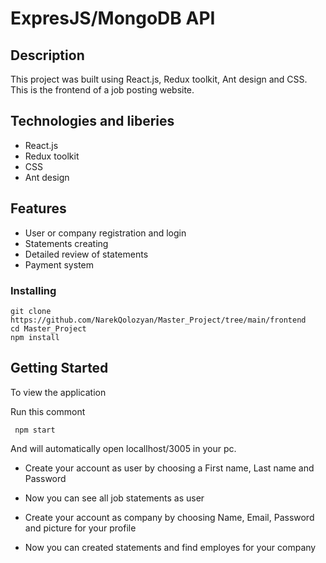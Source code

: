 # ExpresJS/MongoDB API

## Description

This project was built using React.js, Redux toolkit, Ant design and CSS. This is the frontend of a job posting website.

## Technologies and liberies

* React.js
* Redux toolkit
* CSS
* Ant design

## Features

* User or company registration and login
* Statements creating
* Detailed review of statements
* Payment system

### Installing

```
git clone https://github.com/NarekQolozyan/Master_Project/tree/main/frontend
cd Master_Project
npm install
```

## Getting Started

To view the application

Run this commont
```
 npm start
```
And will automatically open locallhost/3005 in your pc.

* Create your account as user by choosing a First name, Last name and Password
* Now you can see all job statements as user

* Create your account as company by choosing Name, Email, Password and picture for your profile
* Now you can created statements and find employes for your company